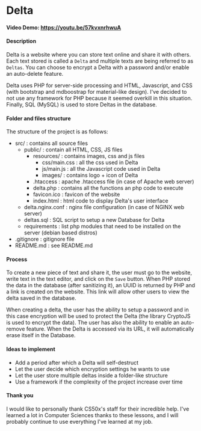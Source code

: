 # Delta
#### Video Demo: https://youtu.be/57kvxnrhwuA
#### Description
Delta is a website where you can store text online and share it with others. Each text stored 
is called a `Delta` and multiple texts are being referred to as `Deltas`.
You can choose to encrypt a Delta with a password and/or enable an auto-delete feature.

Delta uses PHP for server-side processing and HTML, Javascript, and CSS
(with bootstrap and mdboostrap for material-like design). I've decided to not use
any framework for PHP because it seemed overkill in this situation. Finally, SQL (MySQL)
is used to store Deltas in the database.

#### Folder and files structure
The structure of the project is as follows:
* src/ : contains all source files
  * public/ : contain all HTML, CSS, JS files
    * resources/ : contains images, css and js files
      * css/main.css : all the css used in Delta
      * js/main.js : all the Javascript code used in Delta
      * images/ : contains logo + icon of Delta
    * .htaccess : apache .htaccess file (in case of Apache web server)
    * delta.php : contains all the functions an php code to execute
    * favicon.ico : favicon of the website
    * index.html : html code to display Delta's user interface
  * delta.nginx.conf : nginx file configuration (in case of NGINX web server)
  * deltas.sql : SQL script to setup a new Database for Delta
  * requirements : list php modules that need to be installed on the server (debian based distros)
* .gitignore : gitignore file
* README.md : see README.md

#### Process
To create a new piece of text and share it, the user must go to the website,
write text in the text editor, and click on the `Save` button. When PHP stored the
data in the database (after sanitizing it), an UUID is returned by PHP and a link is
created on the website. This link will allow other users to view the delta saved in the
database.

When creating a delta, the user has the ability to setup a password and in this case
encryption will be used to protect the Delta (the library CryptoJS is used to encrypt the data).
The user has also the ability to enable an auto-remove feature. When the Delta is accessed 
via its URL, it will automatically erase itself in the Database.

#### Ideas to implement
* Add a period after which a Delta will self-destruct
* Let the user decide which encryption settings he wants to use
* Let the user store multiple deltas inside a folder-like structure
* Use a framework if the complexity of the project increase over time

#### Thank you
I would like to personally thank CS50x's staff for their incredible help.
I've learned a lot in Computer Sciences thanks to these lessons, and
I will probably continue to use everything I've learned at my job. 

